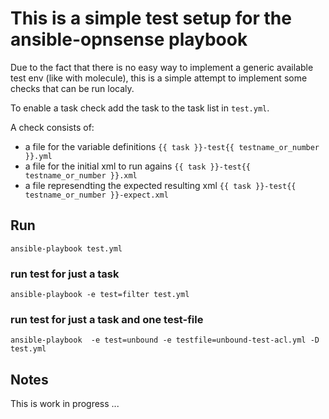 # This is a simple test setup for the ansible-opnsense playbook

Due to the fact that there is no easy way to implement a generic available test env (like with molecule),
this is a simple attempt to implement some checks that can be run localy.

To enable a task check add the task to the task list in `test.yml`.

A check consists of:
  * a file for the variable definitions `{{ task }}-test{{ testname_or_number }}.yml`
  * a file for the initial xml to run agains `{{ task }}-test{{ testname_or_number }}.xml`
  * a file represendting the expected resulting xml `{{ task }}-test{{ testname_or_number }}-expect.xml`

## Run

`ansible-playbook test.yml`

### run test for just a task

`ansible-playbook -e test=filter test.yml`

### run test for just a task and one test-file

`ansible-playbook  -e test=unbound -e testfile=unbound-test-acl.yml -D test.yml`

## Notes

This is work in progress ...
